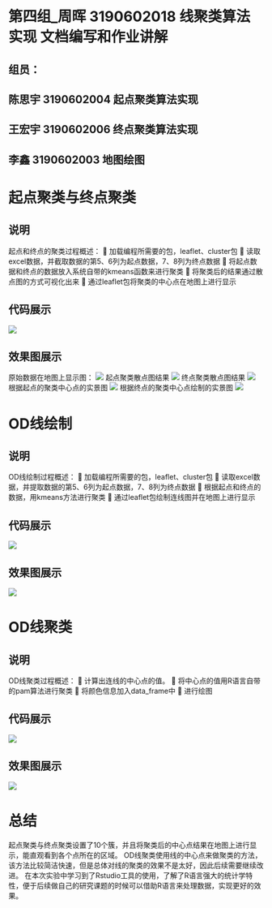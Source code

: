 # 第四组_周晖 3190602018  线聚类算法实现  文档编写和作业讲解
## 组员：
## 陈思宇  3190602004   起点聚类算法实现
## 王宏宇  3190602006   终点聚类算法实现
## 李鑫   3190602003   地图绘图

# 起点聚类与终点聚类
## 说明
起点和终点的聚类过程概述：
	加载编程所需要的包，leaflet、cluster包
	读取excel数据，并截取数据的第5、6列为起点数据，7、8列为终点数据
	将起点数据和终点的数据放入系统自带的kmeans函数来进行聚类
	将聚类后的结果通过散点图的方式可视化出来
	通过leaflet包将聚类的中心点在地图上进行显示
## 代码展示
![](https://github.com/viper94-c/smearAugmental/blob/master/venv/%E6%9C%9F%E4%B8%AD/1.2.jpg)
## 效果图展示
原始数据在地图上显示图：
![](https://github.com/viper94-c/smearAugmental/blob/master/venv/%E6%9C%9F%E4%B8%AD/1.3-1.jpg)
起点聚类散点图结果
![](https://github.com/viper94-c/smearAugmental/blob/master/venv/%E6%9C%9F%E4%B8%AD/1.3-2.jpg)
终点聚类散点图结果
![](https://github.com/viper94-c/smearAugmental/blob/master/venv/%E6%9C%9F%E4%B8%AD/1.3-3.jpg)
根据起点的聚类中心点的实景图
![](https://github.com/viper94-c/smearAugmental/blob/master/venv/%E6%9C%9F%E4%B8%AD/1.3-4.jpg)
根据终点的聚类中心点绘制的实景图
![](https://github.com/viper94-c/smearAugmental/blob/master/venv/%E6%9C%9F%E4%B8%AD/1.3-5.jpg)
# OD线绘制
## 说明
OD线绘制过程概述：
	加载编程所需要的包，leaflet、cluster包
	读取excel数据，并提取数据的第5、6列为起点数据，7、8列为终点数据
	根据起点和终点的数据，用kmeans方法进行聚类
	通过leaflet包绘制连线图并在地图上进行显示
## 代码展示
![](https://github.com/viper94-c/smearAugmental/blob/master/venv/%E6%9C%9F%E4%B8%AD/2.2.jpg)
## 效果图展示
![](https://github.com/viper94-c/smearAugmental/blob/master/venv/%E6%9C%9F%E4%B8%AD/2.3.jpg)
# OD线聚类
## 说明
OD线聚类过程概述：
	计算出连线的中心点的值。
	将中心点的值用R语言自带的pam算法进行聚类
	将颜色信息加入data_frame中
	进行绘图
## 代码展示
![](https://github.com/viper94-c/smearAugmental/blob/master/venv/%E6%9C%9F%E4%B8%AD/3.2.jpg)
## 效果图展示
![](https://github.com/viper94-c/smearAugmental/blob/master/venv/%E6%9C%9F%E4%B8%AD/3.3.jpg)
# 总结
起点聚类与终点聚类设置了10个簇，并且将聚类后的中心点结果在地图上进行显示，能直观看到各个点所在的区域。
OD线聚类使用线的中心点来做聚类的方法，该方法比较简洁快速，但是总体对线的聚类的效果不是太好，因此后续需要继续改进。
在本次实验中学习到了Rstudio工具的使用，了解了R语言强大的统计学特性，便于后续做自己的研究课题的时候可以借助R语言来处理数据，实现更好的效果。

